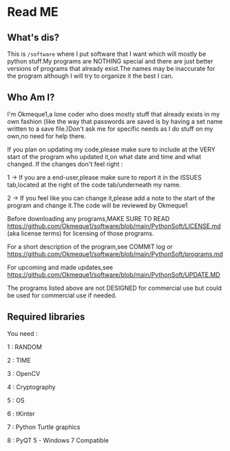# Read ME

## What's dis?

This is `/software` where I put software that I want which will mostly be python stuff.My programs are NOTHING special and there are just better versions of programs that 
already exist.The names may be inaccurate for the program although I will try to organize it the best I can.

## Who Am I?

I'm Okmeque1,a lone coder who does mostly stuff that already exists in my own fashion (like the way that passwords are saved is by having a set name written to a save file.)Don't ask me for specific needs as I do stuff on my own,no need for help there.

If you plan on updating my code,please make sure to include at the VERY start of the program who updated it,on what date and time and what changed.
If the changes don't feel right : 

1 → If you are a end-user,please make sure to report it in the ISSUES tab,located at the right of the code tab/underneath my name.

2 → If you feel like you can change it,please add a note to the start of the program and change it.The code will be reviewed by Okmeque1

Before downloading any programs,MAKE SURE TO READ https://github.com/Okmeque1/software/blob/main/PythonSoft/LICENSE.md (aka license terms) for licensing of those programs.

For a short description of the program,see COMMIT log or https://github.com/Okmeque1/software/blob/main/PythonSoft/programs.md

For upcoming and made updates,see https://github.com/Okmeque1/software/blob/main/PythonSoft/UPDATE.MD

The programs listed above are not DESIGNED for commercial use but could be used for commercial use if needed.


## Required libraries

You need : 

1 : RANDOM


2 : TIME


3 : OpenCV


4 : Cryptography


5 : OS


6 : tKinter


7 : Python Turtle graphics


8 : PyQT 5 - Windows 7 Compatible
